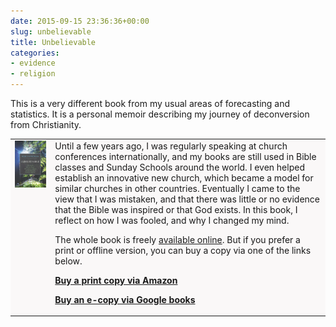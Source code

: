 ```yaml
---
date: 2015-09-15 23:36:36+00:00
slug: unbelievable
title: Unbelievable
categories:
- evidence
- religion
---
```



This is a very different book from my usual areas of forecasting and statistics. It is a personal memoir describing my journey of deconversion from Christianity.

<table style="border: 0;">
<tr>
<td style="background-color: #faf8f8; border-bottom: 0; vertical-align: top">
<img src="/unbelievable/unbelievablecover-200x300.jpg" style="margin-right: 2em;">&nbsp;&nbsp;&nbsp;
</td>
<td style="background-color: #faf8f8;  border-bottom: 0;">
Until a few years ago, I was regularly speaking at church conferences internationally, and my books are still used in Bible classes and Sunday Schools around the world. I even helped establish an innovative new church, which became a model for similar churches in other countries. Eventually I came to the view that I was mistaken, and that there was little or no evidence that the Bible was inspired or that God exists. In this book, I reflect on how I was fooled, and why I changed my mind.

The whole book is freely [available online](/unbelievable/preface/). But if you prefer a print or offline version, you can buy a copy via one of the links below.

**[Buy a print copy via Amazon](http://amzn.com/1517363195/?tag=otexts-20)**

**[Buy an e-copy via Google books](https://books.google.com/books?id=MrqMCgAAQBAJ)**

</td>
</tr>
</table>
